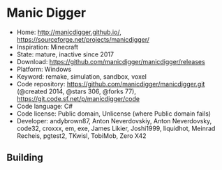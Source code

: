 # Manic Digger

- Home: http://manicdigger.github.io/, https://sourceforge.net/projects/manicdigger/
- Inspiration: Minecraft
- State: mature, inactive since 2017
- Download: https://github.com/manicdigger/manicdigger/releases
- Platform: Windows
- Keyword: remake, simulation, sandbox, voxel
- Code repository: https://github.com/manicdigger/manicdigger.git (@created 2014, @stars 306, @forks 77), https://git.code.sf.net/p/manicdigger/code
- Code language: C#
- Code license: Public domain, Unlicense (where Public domain fails)
- Developer: andybrown87, Anton Neverdovskiy, Anton Neverdovsky, code32, croxxx, em, exe, James Likier, Joshi1999, liquidhot, Meinrad Recheis, pgtest2, TKwisl, TobiMob, Zero X42

## Building
